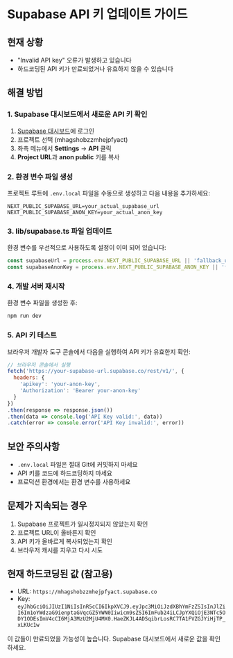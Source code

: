 # Supabase API 키 업데이트 가이드

## 현재 상황
- "Invalid API key" 오류가 발생하고 있습니다
- 하드코딩된 API 키가 만료되었거나 유효하지 않을 수 있습니다

## 해결 방법

### 1. Supabase 대시보드에서 새로운 API 키 확인

1. [Supabase 대시보드](https://supabase.com/dashboard)에 로그인
2. 프로젝트 선택 (mhagshobzzmhejpfyact)
3. 좌측 메뉴에서 **Settings** → **API** 클릭
4. **Project URL**과 **anon public** 키를 복사

### 2. 환경 변수 파일 생성

프로젝트 루트에 `.env.local` 파일을 수동으로 생성하고 다음 내용을 추가하세요:

```env
NEXT_PUBLIC_SUPABASE_URL=your_actual_supabase_url
NEXT_PUBLIC_SUPABASE_ANON_KEY=your_actual_anon_key
```

### 3. lib/supabase.ts 파일 업데이트

환경 변수를 우선적으로 사용하도록 설정이 이미 되어 있습니다:

```typescript
const supabaseUrl = process.env.NEXT_PUBLIC_SUPABASE_URL || 'fallback_url'
const supabaseAnonKey = process.env.NEXT_PUBLIC_SUPABASE_ANON_KEY || 'fallback_key'
```

### 4. 개발 서버 재시작

환경 변수 파일을 생성한 후:

```bash
npm run dev
```

### 5. API 키 테스트

브라우저 개발자 도구 콘솔에서 다음을 실행하여 API 키가 유효한지 확인:

```javascript
// 브라우저 콘솔에서 실행
fetch('https://your-supabase-url.supabase.co/rest/v1/', {
  headers: {
    'apikey': 'your-anon-key',
    'Authorization': 'Bearer your-anon-key'
  }
})
.then(response => response.json())
.then(data => console.log('API Key valid:', data))
.catch(error => console.error('API Key invalid:', error))
```

## 보안 주의사항

- `.env.local` 파일은 절대 Git에 커밋하지 마세요
- API 키를 코드에 하드코딩하지 마세요
- 프로덕션 환경에서는 환경 변수를 사용하세요

## 문제가 지속되는 경우

1. Supabase 프로젝트가 일시정지되지 않았는지 확인
2. 프로젝트 URL이 올바른지 확인
3. API 키가 올바르게 복사되었는지 확인
4. 브라우저 캐시를 지우고 다시 시도

## 현재 하드코딩된 값 (참고용)

- URL: `https://mhagshobzzmhejpfyact.supabase.co`
- Key: `eyJhbGciOiJIUzI1NiIsInR5cCI6IkpXVCJ9.eyJpc3MiOiJzdXBhYmFzZSIsInJlZiI6Im1oYWdzaG9ienptaGVqcGZ5YWN0Iiwicm9sZSI6ImFub24iLCJpYXQiOjE3NTc5ODY1ODEsImV4cCI6MjA3MzU2MjU4MX0.HaeZKJL4ADSqibrLosRC7TA1FVZGJYiHjTP_xLKUc1w`

이 값들이 만료되었을 가능성이 높습니다. Supabase 대시보드에서 새로운 값을 확인하세요.
